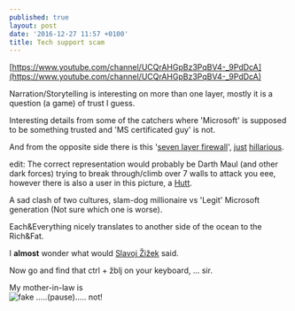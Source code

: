 ```yaml
---
published: true
layout: post
date: '2016-12-27 11:57 +0100'
title: Tech support scam
---
```

[https://www.youtube.com/channel/UCQrAHGpBz3PqBV4-_9PdDcA](https://www.youtube.com/channel/UCQrAHGpBz3PqBV4-_9PdDcA)

Narration/Storytelling is interesting on more than one layer, mostly it is a question (a game) of trust I guess. 

Interesting details from some of the catchers where 'Microsoft' is supposed to be something trusted and 'MS certificated guy' is not. 

And from the opposite side there is this '[seven layer firewall](https://openclipart.org/image/2400px/svg_to_png/63019/expert-fire-wall.png)', [just](https://www.ibm.com/blogs/cloud-computing/wp-content/uploads/2014/01/robot-and-shield.jpg) [hillarious](http://cdn.mos.cms.futurecdn.net/849ca8918dfea9abf29a19e8a0238054-970-80.jpg).

edit: The correct representation would probably be Darth Maul (and other dark forces) trying to break through/climb over 7 walls to attack you eee, however there is also a user in this picture, a [Hutt](https://s-media-cache-ak0.pinimg.com/564x/fb/a4/ea/fba4ea2bf0127f36917a5612cb997f4c.jpg).

A sad clash of two cultures, slam-dog millionaire vs 'Legit' Microsoft generation (Not sure which one is worse).

Each&Everything nicely translates to another side of the ocean to the Rich&Fat.

I **almost** wonder what would [Slavoj Žižek](https://www.youtube.com/results?search_query=Slavoj+%C5%BDi%C5%BEek) said. 

Now go and find that ctrl + žblj on your keyboard, ... sir.

My mother-in-law is  
![fake]({{site.baseurl}}/media/fake.png)
.....(pause)..... not!

